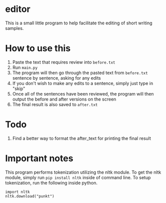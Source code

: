 # editor
This is a small little program to help facilitate the editing of short writing samples. 

# How to use this 
1) Paste the text that requires review into `before.txt`
2) Run `main.py`
3) The program will then go through the pasted text from `before.txt` sentence by sentence, asking for any edits
4) If you don't wish to make any edits to a sentence, simply just type in "skip"
5) Once all of the sentences have been reviewed, the program will then output the before and after versions on the screen
6) The final result is also saved to `after.txt`

# Todo 
1) Find a better way to format the after_text for printing the final result

# Important notes
This program performs tokenization utilizing the nltk module. To get the nltk module, simply run `pip install nltk` inside of command line. To setup tokenization, run the following inside python.
```
import nltk
nltk.download("punkt") 
```